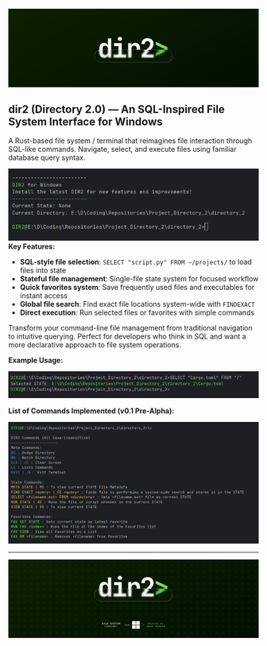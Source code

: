 
![DIR2 Banner](images/clean_banner.png)
## dir2 (Directory 2.0) — An SQL-Inspired File System Interface for Windows

A Rust-based file system / terminal that reimagines file interaction through SQL-like commands. Navigate, select, and execute files using familiar database query syntax.

![DIR2 Home](images/main.png)
**Key Features:**

- **SQL-style file selection**: `SELECT "script.py" FROM ~/projects/` to load files into state
- **Stateful file management**: Single-file state system for focused workflow
- **Quick favorites system**: Save frequently used files and executables for instant access
- **Global file search**: Find exact file locations system-wide with `FINDEXACT`
- **Direct execution**: Run selected files or favorites with simple commands

Transform your command-line file management from traditional navigation to intuitive querying. Perfect for developers who think in SQL and want a more declarative approach to file system operations.

**Example Usage:**

![DIR2 Select Example](images/select_example.png)

**List of Commands Implemented (v0.1 Pre-Alpha):**

![DIR2 Commands List](images/commands_list.png)

---

![DIR2 End Banner](images/end_banner.png)